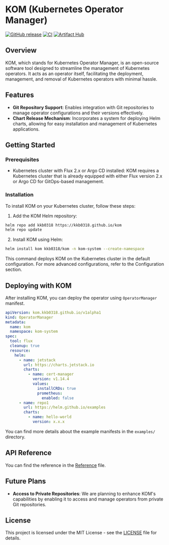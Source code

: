 # KOM (Kubernetes Operator Manager)

[![GitHub release](https://img.shields.io/github/release/kkb0318/kom.svg?maxAge=60)](https://github.com/kkb0318/kom/releases)
[![CI](https://github.com/kkb0318/kom/actions/workflows/ci.yaml/badge.svg)](https://github.com/kkb0318/kom/actions/workflows/ci.yaml)
[![Artifact Hub](https://img.shields.io/endpoint?url=https://artifacthub.io/badge/repository/kom)](https://artifacthub.io/packages/search?repo=kom)

## Overview

KOM, which stands for Kubernetes Operator Manager, is an open-source software tool designed to streamline the management of Kubernetes operators. It acts as an operator itself, facilitating the deployment, management, and removal of Kubernetes operators with minimal hassle.

## Features

- **Git Repository Support**: Enables integration with Git repositories to manage operator configurations and their versions effectively.
- **Chart Release Mechanism**: Incorporates a system for deploying Helm charts, allowing for easy installation and management of Kubernetes applications.

## Getting Started

### Prerequisites

- Kubernetes cluster with Flux 2.x or Argo CD installed: KOM requires a Kubernetes cluster that is already equipped with either Flux version 2.x or Argo CD for GitOps-based management.

### Installation

To install KOM on your Kubernetes cluster, follow these steps:

1. Add the KOM Helm repository:

```sh
helm repo add kkb0318 https://kkb0318.github.io/kom
helm repo update
```

2. Install KOM using Helm:

```sh
helm install kom kkb0318/kom -n kom-system --create-namespace
```

This command deploys KOM on the Kubernetes cluster in the default configuration. For more advanced configurations, refer to the Configuration section.

## Deploying with KOM

After installing KOM, you can deploy the operator using `OperatorManager` manifest.

```yaml
apiVersion: kom.kkb0318.github.io/v1alpha1
kind: OperatorManager
metadata:
  name: kom
  namespace: kom-system
spec:
  tool: flux
  cleanup: true
  resource:
    helm:
      - name: jetstack
        url: https://charts.jetstack.io
        charts:
          - name: cert-manager
            version: v1.14.4
            values:
              installCRDs: true
              prometheus:
                enabled: false
      - name: repo1
        url: https://helm.github.io/examples
        charts:
          - name: hello-world
            version: x.x.x
```

You can find more details about the example manifests in the `examples/` directory.

## API Reference

You can find the reference in the [Reference](./docs/api.md) file.

## Future Plans

- **Access to Private Repositories**: We are planning to enhance KOM's capabilities by enabling it to access and manage operators from private Git repositories.

## License

This project is licensed under the MIT License - see the [LICENSE](./LICENSE) file for details.

